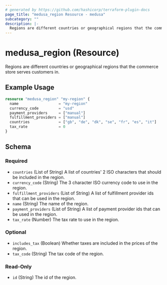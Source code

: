 ```yaml
---
# generated by https://github.com/hashicorp/terraform-plugin-docs
page_title: "medusa_region Resource - medusa"
subcategory: ""
description: |-
  Regions are different countries or geographical regions that the commerce store serves customers in.
---
```


# medusa_region (Resource)

Regions are different countries or geographical regions that the commerce store serves customers in.

## Example Usage

```terraform
resource "medusa_region" "my-region" {
  name                  = "my-region"
  currency_code         = "usd"
  payment_providers     = ["manual"]
  fulfillment_providers = ["manual"]
  countries             = ["gb", "de", "dk", "se", "fr", "es", "it"]
  tax_rate              = 0
}
```

<!-- schema generated by tfplugindocs -->
## Schema

### Required

- `countries` (List of String) A list of countries' 2 ISO characters that should be included in the region.
- `currency_code` (String) The 3 character ISO currency code to use in the region.
- `fulfillment_providers` (List of String) A list of fulfillment provider ids that can be used in the region.
- `name` (String) The name of the region.
- `payment_providers` (List of String) A list of payment provider ids that can be used in the region.
- `tax_rate` (Number) The tax rate to use in the region.

### Optional

- `includes_tax` (Boolean) Whether taxes are included in the prices of the region.
- `tax_code` (String) The tax code of the region.

### Read-Only

- `id` (String) The id of the region.
